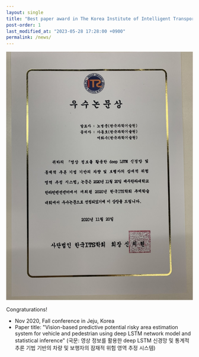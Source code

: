 ```yaml
---
layout: single
title: "Best paper award in The Korea Institute of Intelligent Transportation Systems"
post-order: 1
last_modified_at: "2023-05-28 17:28:00 +0900"  
permalink: /news/
---
```


![Best paper award](/assets/images/news/award.jpg)

Congraturations!
- Nov 2020, Fall conference in Jeju, Korea
- Paper title: "Vision-based predictive potential risky area estimation system for vehicle and pedestrian using deep LSTM network model and statistical inference" (국문: 영상 정보를 활용한 deep LSTM 신경망 및 통계적 추론 기법 기반의 차량 및 보행자의 잠재적 위험 영역 추정 시스템)

